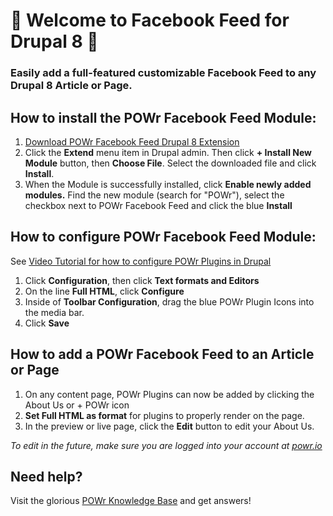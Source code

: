 # 🎉 Welcome to Facebook Feed for Drupal 8 🎉

### Easily add a full-featured customizable Facebook Feed to any Drupal 8 Article or Page.

## How to install the POWr Facebook Feed Module:
<ol>
  <li><a href="https://cdn.jsdelivr.net/gh/superpowr/powr_for_drupal8/powrfacebookfeed.zip">Download POWr Facebook Feed Drupal 8 Extension</a></li>
  <li>Click the <b>Extend</b> menu item in Drupal admin. Then click <b>+ Install New Module</b> button, then <b>Choose File</b>. Select the downloaded file and click <b>Install</b>.</li>
  <li> When the Module is successfully installed, click <b>Enable newly added modules.</b> Find the new module (search for "POWr"), select the checkbox next to POWr Facebook Feed and click the blue <b>Install</b></li>
</ol>

## How to configure POWr Facebook Feed Module:
See [Video Tutorial for how to configure POWr Plugins in Drupal](https://www.youtube.com/watch?v=8V4WzSqpvRA)
<ol>
	<li>Click <b>Configuration</b>, then click <b>Text formats and Editors</b></li>
    <li>On the line <b>Full HTML</b>, click <b>Configure</b></li>
    <li>Inside of <b>Toolbar Configuration</b>, drag the blue POWr Plugin Icons into the media bar.</li>
	<li>Click <b>Save</b></li>
</ol>

## How to add a POWr Facebook Feed to an Article or Page
<ol>
	<li>On any content page, POWr Plugins can now be added by clicking the About Us or + POWr icon</li>
	<li><b>Set Full HTML as format</b> for plugins to properly render on the page.</li>
	<li>In the preview or live page, click the <b>Edit</b> button to edit your About Us.</li>
</ol>
<i>To edit in the future, make sure you are logged into your account at <a href="https://www.powr.io">powr.io</a></i>
<br/>


## Need help?
Visit the glorious [ POWr Knowledge Base](https://www.powr.io/knowledge-base) and get answers!
